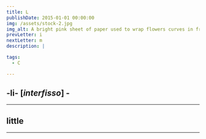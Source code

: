 ```yaml
---
title: L
publishDate: 2015-01-01 00:00:00
img: /assets/stock-2.jpg
img_alt: A bright pink sheet of paper used to wrap flowers curves in front of rich blue background
prevLetter: i
nextLetter: m
description: |

tags:
  - C

---
```


**-li-** [*interfisso*] - 
---
---
**little** 
---
---